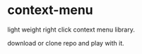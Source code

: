 # context-menu
light weight right click context menu library.

download or clone repo and play with it.
